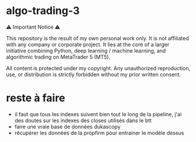 # algo-trading-3

⚠️ Important Notice ⚠️

This repository is the result of my own personal work only. It is not affiliated with any company or corporate project. It lies at the core of a larger initiative combining Python, deep learning / machine learning, and algorithmic trading on MetaTrader 5 (MT5).

All content is protected under my copyright. Any unauthorized reproduction, use, or distribution is strictly forbidden without my prior written consent.


# reste à faire 

- il faut que tous les indexes suivent bien tout le long de la pipeline, j'ai des doutes sur les indexes des closes utilisés dans le btt
- faire une vraie base de données dukascopy
- récupérer les données de la propfirm pour entrainer le modèle dessus


